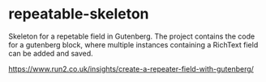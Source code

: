 # repeatable-skeleton
Skeleton for a repetable field in Gutenberg. The project contains the code for a gutenberg block, where multiple instances containing a RichText field can be added and saved.

https://www.run2.co.uk/insights/create-a-repeater-field-with-gutenberg/
